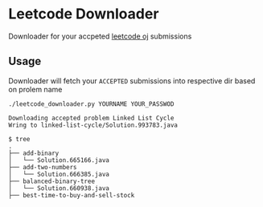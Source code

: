 Leetcode Downloader
===================

Downloader for your accpeted [leetcode oj](http://oj.leetcode.com/) submissions


Usage
-----

Downloader will fetch your `ACCEPTED` submissions into respective dir based on prolem name

    ./leetcode_downloader.py YOURNAME YOUR_PASSWOD
    
    Downloading accepted problem Linked List Cycle
    Wring to linked-list-cycle/Solution.993783.java
    
    $ tree
    .
    ├── add-binary
    │   └── Solution.665166.java
    ├── add-two-numbers
    │   └── Solution.666385.java
    ├── balanced-binary-tree
    │   └── Solution.660938.java
    ├── best-time-to-buy-and-sell-stock

